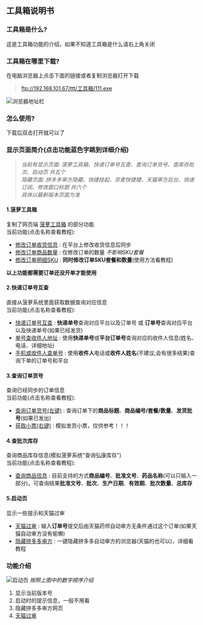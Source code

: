 ## 工具箱说明书
### 工具箱是什么?
这是工具箱功能的介绍，如果不知道工具箱是什么请右上角关闭


### 工具箱在哪里下载?
在电脑浏览器上点击下面的链接或者复制浏览器打开下载 
> <ftp://192.168.101.67/ttt/工具箱/111.exe>  

![浏览器地址栏](https://gitee.com/fidcz/blyy_tools_update/raw/master/img/browser_url.png)

### 怎么使用?
下载后双击打开就可以了

### 显示页面简介(点击功能蓝色字跳到详细介绍)
> _当前有显示页面: 菠萝工具箱、快递订单号互查、查询订单货号、查库存批次、启动页 共五个_  
> _隐藏页面: 拼多多审方隐藏、快捷挂起、京麦快捷键、天猫审方后台、快递订阅、修改窗口标题 共六个_  
> _具体以最新版本页面为准_  
#### 1.菠萝工具箱
复制了网页端 [菠萝工具箱](http://114.67.120.238/#/login?redirect=%2Ftoolbox%2Findex) 的部分功能  
当前功能(点击名称查看教程):   
* [修改订单收货信息](#修改订单收货信息) : 在平台上修改收货信息后同步
* [修改订单商品数量](#修改订单商品数量) : 仅修改订单的数量 *不影响SKU套餐*
* [修改订单明细SKU](#修改订单明细SKU) : **同时修改订单SKU套餐和数量**(使用方法看教程)  

**以上功能都需要订单还没开单才能使用**
 
#### 2.快递订单号互查
直接从菠萝系统里面获取数据查询对应信息  
当前功能(点击名称查看教程):  
* [快递订单号互查](#快递订单号互查) : **快递单号**查询对应平台以及订单号 或 **订单号**查询对应平台以及快递单号(如果已经发货)
* [单号查收件人地址](#单号查收件人地址) : 使用**快递单号**或**平台订单号**查询对应的收件人信息(姓名、电话、详细地址)
* [手机或收件人查单号](#手机或收件人查单号) : 使用**收件人**电话或**收件人姓名**(不建议,会有很多结果)查询下单的订单号和平台
 
#### 3.查询订单货号
查询已经同步的订单信息  
当前功能(点击名称查看教程):  
* [查询订单货号(左键)](#快递订单号互查) : 查询订单下的**商品标题**、**商品编号/套餐/数量**、**发货批号**(如果已发出)
* [获取小票(右键)](#获取小票) : 模拟发货小票，仅供参考！！！

#### 4.查批次库存
查询商品库存信息(模拟菠萝系统"查询弘康库存")  
当前功能(点击名称查看教程):  
* [查询商品信息](#查询商品信息) : 目前支持的方式**商品编号**、**批准文号**、**药品名称**(可以只输入一部分)。可查询结果**批准文号**、**批次**、**生产日期**、**有效期**、**批次数量**、**总库存**

#### 5.启动页
显示一些提示和天猫过审
* [天猫过审](#天猫过审) : 输入**订单号**提交后由天猫药师自动审方无条件通过这个订单(如果天猫自动审方没有偷懒)
* [隐藏拼多多审方](#隐藏拼多多审方) : 一键隐藏拼多多自动审方的浏览器(天猫的也可以)，详细看教程

### 功能介绍
![启动页](https://gitee.com/fidcz/blyy_tools_update/raw/master/img/%E5%90%AF%E5%8A%A8%E9%A1%B5.png)
_按照上图中的数字顺序介绍_
1. 显示当前版本号
2. 启动时的提示信息，一般不用看
3. 隐藏拼多多审方网页
4. [天猫过审](#天猫过审介绍)

